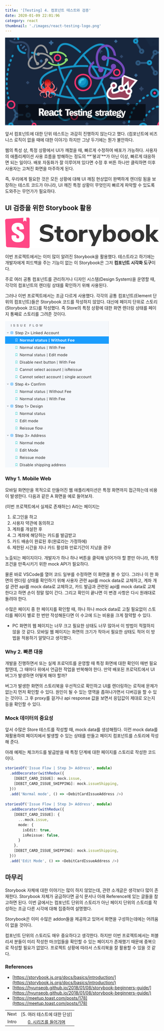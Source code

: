 ```yaml
---
title: '[Testing] 4. 컴포넌트 테스트와 검증'
date: 2020-01-09 22:01:96
category: react
thumbnail: './images/react-testing-logo.png'
---
```


![react-testing-logo](./images/react-testing-logo.png)

앞서 컴포넌트에 대한 단위 테스트는 과감히 진행하지 않는다고 했다. (컴포넌트에 비즈니스 로직이 없을 때에 대한 이야기) 하지만 그냥 두기에는 뭔가 불안하다.

웹의 특성 상, 특정 상황에서 UI가 깨졌을 때, 빠르게 수정하여 배포가 가능하다. 사용자의 애플리케이션 사용 흐름을 방해하는 정도의 **'붕괴'**가 아닌 이상, 빠르게 대응하면 되는 일이다. 배포 자동화가 잘 이루어져 있다면 수정 후 버튼 하나만 클릭하면 이후 사용자는 고쳐진 화면을 마주하게 된다.

즉, 우리에게 필요한 것은 모든 상황에 대해 UI 깨짐 현상없이 완벽하게 렌더링 됨을 보장하는 테스트 코드가 아니라, UI 깨진 특정 상황이 무엇인지 빠르게 파악할 수 있도록 도와주는 무언가가 필요하다.

## UI 검증을 위한 Storybook 활용

![storybook](./images/storybook.png)

이번 프로젝트에서는 이미 많이 알려진 Storybook을 활용했다. 테스트라고 하기에는 개발자에게 피드백을 주는 기능이 없는 이 Storybook은 그저 **컴포넌트 시각화 도구**이다.

주로 여러 공통 컴포넌트를 관리하거나 디자인 시스템(Design System)을 운영할 때, 각각의 컴포넌트의 렌더링 상태를 확인하기 위해 사용된다.

그러나 이번 프로젝트에서는 조금 다르게 사용했다. 각각의 공통 컴포넌트(Element 단위의 컴포넌트)들은 Storybook 코드를 작성하지 않았다. 대신에 페이지 단위로 스토리(Storybook 코드)를 작성했다. 즉 Store의 특정 상황에 대한 화면 렌더링 상태를 페이지 통째로 스토리를 그려준 것이다.

![storybook_example](./images/storybook_example.png)

### Why 1. Mobile Web

모바일 화면만을 목적으로 만들어진 웹 애플리케이션은 특정 화면까지 접근하는데 비용이 발생한다. 다음과 같은 A 화면을 예로 들어보자.

(이번 프로젝트에서 실제로 존재하는) A라는 페이지는

1. 로그인을 하고
2. 사용자 약관에 동의하고
3. 계좌를 개설한 후
4. 그 계좌에 해당하는 카드를 발급받고
5. 카드 배송이 완료된 후(완료라는 가정하에)
6. 제한된 시간을 지나 카드 활성화 만료기간이 지났을 경우

노출되는 페이지이다. 개발자가 하나 하나 버튼을 클릭해 넘어가야 할 뿐만 아니라, 특정 조건을 만족시키기 위한 mock API가 필요하다.

물론 바로 VSCode를 열어 코드 일부를 수정하면 이 화면을 볼 수 있다. 그러나 이 한 화면의 렌더링 상태를 확인하기 위해 사용자 관련 api를 mock data로 교체하고, 계좌 개설 관련 api를 mock data로 교체하고, 카드 발급과 관련된 api를 mock data로 교체한다고 하면 손이 정말 많이 간다. 그리고 확인이 끝나면 이 변경 사항은 다시 원래대로 돌려야 한다.

수많은 페이지 중 한 페이지를 확인할 때, 하나 하나 mock data로 고칠 필요없이 스토리를 페이지 별로 한 번만 작성해둔다면 이 수고에 드는 비용을 크게 절약할 수 있다.

- PC 화면의 웹 페이지는 너무 크고 필요한 상태도 너무 많아서 이 방법이 적절하지 않을 것 같다. 모바일 웹 페이지는 화면의 크기가 작아서 필요한 상태도 적어 이 방법을 적용하기 알맞다고 생각했다.

### Why 2. 빠른 대응

개발을 진행하면서 또는 실제 프로덕트를 운영할 때 특정 화면에 대한 확인이 매번 필요할텐데, 그 때마다 위에서 언급한 작업을 반복해야 한다. 만약 배포된 프로덕트에서 UI 버그가 발생하면 어떻게 해야 할까?

버그가 발생한 화면의 스토리북을 우선적으로 확인하고 UI를 렌더링하는 로직에 문제가 없는지 먼저 확인할 수 있다. 원인이 될 수 있는 영역을 좁혀나가면서 디버깅을 할 수 있는 것이다. 그 후 proxy를 걸거나 api response 값을 보면서 응답값이 제대로 오는지 등을 확인할 수 있다.

### Mock 데이터의 중요성

앞서 수많은 Store 테스트를 작성할 때, mock data를 생성해줬다. 이런 mock data를 재활용하여 페이지에서 발생할 수 있는 상태를 만들고 페이지 컴포넌트를 스토리에 작성해 준다.

아래 예제는 체크카드를 발급받을 때 특정 단계에 대한 페이지를 스토리로 작성한 코드이다.

```ts
storiesOf('Issue Flow | Step 3> Address', module)
  .addDecorator(withRedux({
    [DEBIT_CARD_ISSUE]: mock.issue,
    [DEBIT_CARD_ISSUE_SHIPPING]: mock.issueShipping,
  }))
  .add('Normal mode', () => <DebitCardIssueAddress />)

storiesOf('Issue Flow | Step 3> Address', module)
  .addDecorator(withRedux({
    [DEBIT_CARD_ISSUE]: {
      ...mock.issue,
      mode: {
        isEdit: true,
        isReissue: false,
      }
    },
    [DEBIT_CARD_ISSUE_SHIPPING]: mock.issueShipping,
  }))
  .add('Edit Mode', () => <DebitCardIssueAddress />)
```

## 마무리

Storybook 자체에 대한 이야기는 많이 하지 않았는데, 관련 소개글은 생각보다 많이 존재한다. Storybook 자체가 궁금하다면 공식 문서나 아래 Reference에 있는 글들을 참고하면 된다. 이번 글에서는 컴포넌트 단위의 스토리가 아닌 페이지 단위의 스토리를 작성하는 조금 다른 시각에 대해 집중하여 설명했다.

Storybook은 이미 수많은 addon들을 제공하고 있어서 화면을 구성하는데에는 어려움이 없을 것이다.

컴포넌트 단위의 스토리도 매우 중요하다고 생각한다. 하지만 이번 프로젝트에서는 퍼블리셔 분들이 미리 작성한 마크업들을 확인할 수 있는 페이지가 존재했기 때문에 중복으로 작성할 필요가 없었다. 프로젝트 상황에 따라서 스토리북을 잘 활용할 수 있을 것 같다.

### References

- [https://storybook.js.org/docs/basics/introduction/](https://storybook.js.org/docs/basics/introduction/)
- [https://hyunseob.github.io/2018/01/08/storybook-beginners-guide/](https://hyunseob.github.io/2018/01/08/storybook-beginners-guide/)
- [https://meetup.toast.com/posts/178](https://meetup.toast.com/posts/178)

|       |                                                                      |
| :---: | :------------------------------------------------------------------: |
| Next  |                          [5. 여러 테스트에 대한 단상]                          |
| Intro | [0. 시리즈를 들어가며](https://jbee.io/react/testing-0-react-testing-intro/) |
